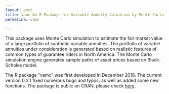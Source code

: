 ```yaml
---
layout: post
title: vamc-An R Package for Variable Annuity Valuation by Monte Carlo Simulation
permalink: vamc

---
```


This package uses Monte Carlo simulation to estimate the fair market value of a large portfolio of synthetic variable annuities. The portfolio of variable annuities under consideration is generated based on realistic features of common types of guarantee riders in North America. The Monte Carlo simulation engine generates sample paths of asset prices based on Black-Scholes model. 

The R package "vamc" was first developed in December 2018. The current version 0.2.1 fixed numerous bugs and typos; as well as added some new functions. The package is public on CRAN, please check [here](https://cran.r-project.org/package=vamc).